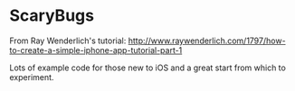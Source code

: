 ScaryBugs
=========
From Ray Wenderlich's tutorial: http://www.raywenderlich.com/1797/how-to-create-a-simple-iphone-app-tutorial-part-1

Lots of example code for those new to iOS and a great start from which to experiment.
